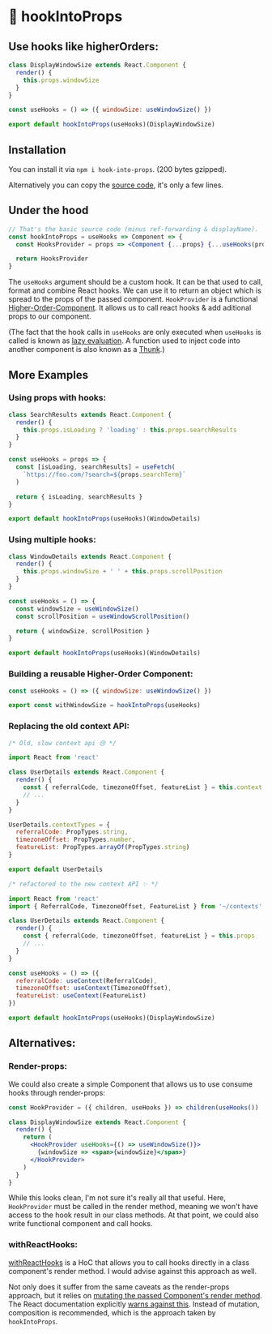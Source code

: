 # 🚢 hookIntoProps

## Use hooks like higherOrders:

```jsx
class DisplayWindowSize extends React.Component {
  render() {
    this.props.windowSize
  }
}

const useHooks = () => ({ windowSize: useWindowSize() })

export default hookIntoProps(useHooks)(DisplayWindowSize)
```

## Installation

You can install it via `npm i hook-into-props`. (200 bytes gzipped).

Alternatively you can copy the [source code](src/index.js), it's only a few lines.

## Under the hood

```jsx
// That's the basic source code (minus ref-forwarding & displayName).
const hookIntoProps = useHooks => Component => {
  const HooksProvider = props => <Component {...props} {...useHooks(props)} />

  return HooksProvider
}
```

The `useHooks` argument should be a custom hook. It can be that used to call, format and combine React hooks. We can use it to return an object which is spread to the props of the passed component. `HookProvider` is a functional [Higher-Order-Component](https://reactjs.org/docs/higher-order-components.html). It allows us to call react hooks & add aditional props to our component.

(The fact that the hook calls in `useHooks` are only executed when `useHooks` is called is known as [lazy evaluation](https://stackoverflow.com/a/38904906). A function used to inject code into another component is also known as a [Thunk](https://en.wikipedia.org/wiki/Thunk).)

## More Examples

### Using props with hooks:

```jsx
class SearchResults extends React.Component {
  render() {
    this.props.isLoading ? 'loading' : this.props.searchResults
  }
}

const useHooks = props => {
  const [isLoading, searchResults] = useFetch(
    `https://foo.com/?search=${props.searchTerm}`
  )

  return { isLoading, searchResults }
}

export default hookIntoProps(useHooks)(WindowDetails)
```

### Using multiple hooks:

```jsx
class WindowDetails extends React.Component {
  render() {
    this.props.windowSize + ' ' + this.props.scrollPosition
  }
}

const useHooks = () => {
  const windowSize = useWindowSize()
  const scrollPosition = useWindowScrollPosition()

  return { windowSize, scrollPosition }
}

export default hookIntoProps(useHooks)(WindowDetails)
```

### Building a reusable Higher-Order Component:

```jsx
const useHooks = () => ({ windowSize: useWindowSize() })

export const withWindowSize = hookIntoProps(useHooks)
```

### Replacing the old context API:

```jsx
/* Old, slow context api 😢 */

import React from 'react'

class UserDetails extends React.Component {
  render() {
    const { referralCode, timezoneOffset, featureList } = this.context
    // ...
  }
}

UserDetails.contextTypes = {
  referralCode: PropTypes.string,
  timezoneOffset: PropTypes.number,
  featureList: PropTypes.arrayOf(PropTypes.string)
}

export default UserDetails
```

```jsx
/* refactored to the new context API ✨ */

import React from 'react'
import { ReferralCode, TimezoneOffset, FeatureList } from '~/contexts'

class UserDetails extends React.Component {
  render() {
    const { referralCode, timezoneOffset, featureList } = this.props
    // ...
  }
}

const useHooks = () => ({
  referralCode: useContext(ReferralCode),
  timezoneOffset: useContext(TimezoneOffset),
  featureList: useContext(FeatureList)
})

export default hookIntoProps(useHooks)(DisplayWindowSize)
```

## Alternatives:

### Render-props:

We could also create a simple Component that allows us to use consume hooks through render-props:

```jsx
const HookProvider = ({ children, useHooks }) => children(useHooks())

class DisplayWindowSize extends React.Component {
  render() {
    return (
      <HookProvider useHooks={() => useWindowSize()}>
        {windowSize => <span>{windowSize}</span>}
      </HookProvider>
    )
  }
}
```

While this looks clean, I'm not sure it's really all that useful. Here, `HookProvider` must be called in the render method, meaning we won't have access to the hook result in our class methods. At that point, we could also write functional component and call hooks.

### withReactHooks:

[withReactHooks](https://github.com/kesne/with-react-hooks) is a HoC that allows you to call hooks directly in a class component's render method. I would advise against this approach as well.

Not only does it suffer from the same caveats as the render-props approach, but it relies on [mutating the passed Component's render method](https://github.com/kesne/with-react-hooks/blob/master/src/index.tsx). The React documentation explicitly [warns against this](https://reactjs.org/docs/higher-order-components.html#dont-mutate-the-original-component-use-composition). Instead of mutation, composition is recommended, which is the approach taken by `hookIntoProps`.
